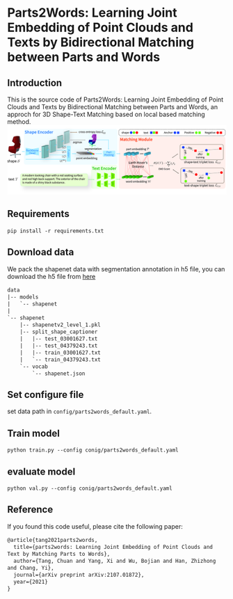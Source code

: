 # Parts2Words: Learning Joint Embedding of Point Clouds and Texts by Bidirectional Matching between Parts and Words

## Introduction
This is the source code of Parts2Words: Learning Joint Embedding of Point Clouds and Texts by Bidirectional Matching between Parts and Words, an approch for 3D Shape-Text Matching based on local based matching method. 
![](./doc/parts2words.jpg)

## Requirements

```
pip install -r requirements.txt
```

## Download data
We pack the shapenet data with segmentation annotation in h5 file, you can download the h5 file from [here](https://drive.google.com/file/d/11uSuGUxV7WSM3Cogh4tZmt37ZPYCffVE/view?usp=sharing)


```
data
|-- models
|   `-- shapenet
|       
`-- shapenet
    |-- shapenetv2_level_1.pkl
    |-- split_shape_captioner
    |   |-- test_03001627.txt
    |   |-- test_04379243.txt
    |   |-- train_03001627.txt
    |   `-- train_04379243.txt
    `-- vocab
        `-- shapenet.json
```
## Set configure file

set data path in `config/parts2words_default.yaml`.


## Train model
```
python train.py --config conig/parts2words_default.yaml
```

## evaluate model
```
python val.py --config conig/parts2words_default.yaml
```

## Reference
If you found this code useful, please cite the following paper:
```
@article{tang2021parts2words,
  title={parts2words: Learning Joint Embedding of Point Clouds and Text by Matching Parts to Words},
  author={Tang, Chuan and Yang, Xi and Wu, Bojian and Han, Zhizhong and Chang, Yi},
  journal={arXiv preprint arXiv:2107.01872},
  year={2021}
}
```